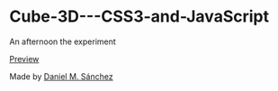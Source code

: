 # Cube-3D---CSS3-and-JavaScript

An afternoon the experiment 

[Preview](http://dmsanchez86.github.io/Cube-3D---CSS3-and-JavaScript)

Made by [Daniel M. Sánchez](http://dmsanchez86.github.io/#about)
